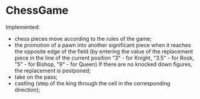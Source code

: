 # ChessGame
Implemented:
- chess pieces move according to the rules of the game;
- the promotion of a pawn into another significant piece when it reaches the opposite edge of the field
  (by entering the value of the replacement piece in the line of the current position
  "3" - for Knight, "3.5" - for Rook, "5" - for Bishop, "9" - for Queen)
  If there are no knocked down figures, the replacement is postponed;
- take on the pass;
- castling (step of the king through the cell in the corresponding direction);
